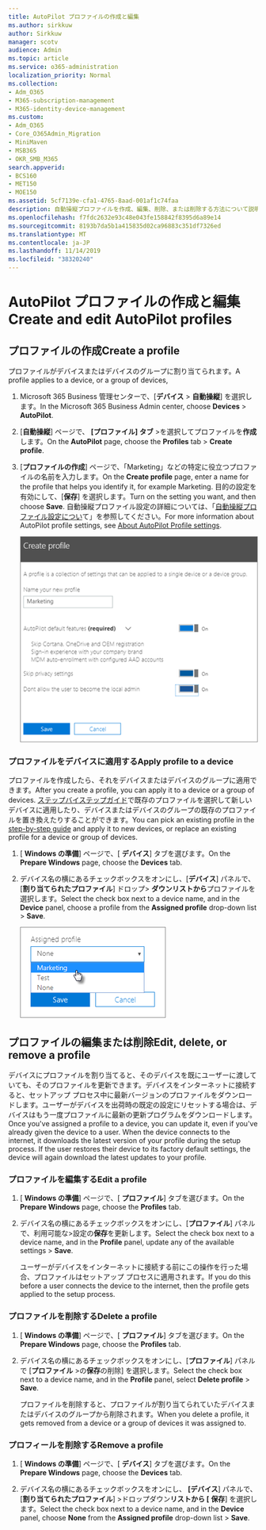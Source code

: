 ```yaml
---
title: AutoPilot プロファイルの作成と編集
ms.author: sirkkuw
author: Sirkkuw
manager: scotv
audience: Admin
ms.topic: article
ms.service: o365-administration
localization_priority: Normal
ms.collection:
- Adm_O365
- M365-subscription-management
- M365-identity-device-management
ms.custom:
- Adm_O365
- Core_O365Admin_Migration
- MiniMaven
- MSB365
- OKR_SMB_M365
search.appverid:
- BCS160
- MET150
- MOE150
ms.assetid: 5cf7139e-cfa1-4765-8aad-001af1c74faa
description: 自動操縦プロファイルを作成、編集、削除、または削除する方法について説明します。
ms.openlocfilehash: f7fdc2632e93c48e043fe158842f8395d6a89e14
ms.sourcegitcommit: 8193b7da5b1a415835d02ca96883c351df7326ed
ms.translationtype: MT
ms.contentlocale: ja-JP
ms.lasthandoff: 11/14/2019
ms.locfileid: "38320240"
---
```

# <a name="create-and-edit-autopilot-profiles"></a><span data-ttu-id="b1352-103">AutoPilot プロファイルの作成と編集</span><span class="sxs-lookup"><span data-stu-id="b1352-103">Create and edit AutoPilot profiles</span></span>

## <a name="create-a-profile"></a><span data-ttu-id="b1352-104">プロファイルの作成</span><span class="sxs-lookup"><span data-stu-id="b1352-104">Create a profile</span></span>

<span data-ttu-id="b1352-105">プロファイルがデバイスまたはデバイスのグループに割り当てられます。</span><span class="sxs-lookup"><span data-stu-id="b1352-105">A profile applies to a device, or a group of devices,</span></span>
  
1. <span data-ttu-id="b1352-106">Microsoft 365 Business 管理センターで、[**デバイス** \> **自動操縦**] を選択します。</span><span class="sxs-lookup"><span data-stu-id="b1352-106">In the Microsoft 365 Business Admin center, choose **Devices** \> **AutoPilot**.</span></span>
  
2. <span data-ttu-id="b1352-107">[**自動操縦**] ページで、 **[プロファイル] タブ** \>を選択してプロファイルを**作成**します。</span><span class="sxs-lookup"><span data-stu-id="b1352-107">On the **AutoPilot** page, choose the **Profiles** tab \> **Create profile**.</span></span>
    
3. <span data-ttu-id="b1352-108">[**プロファイルの作成**] ページで、「Marketing」などの特定に役立つプロファイルの名前を入力します。</span><span class="sxs-lookup"><span data-stu-id="b1352-108">On the **Create profile** page, enter a name for the profile that helps you identify it, for example Marketing.</span></span> <span data-ttu-id="b1352-109">目的の設定を有効にして、[**保存**] を選択します。</span><span class="sxs-lookup"><span data-stu-id="b1352-109">Turn on the setting you want, and then choose **Save**.</span></span> <span data-ttu-id="b1352-110">自動操縦プロファイル設定の詳細については、「[自動操縦プロファイル設定につい](autopilot-profile-settings.md)て」を参照してください。</span><span class="sxs-lookup"><span data-stu-id="b1352-110">For more information about AutoPilot profile settings, see [About AutoPilot Profile settings](autopilot-profile-settings.md).</span></span>
    
    ![Enter name and turn on settings in the Create profile panel.](media/63b5a00d-6a5d-48d0-9557-e7531e80702a.png)
  
### <a name="apply-profile-to-a-device"></a><span data-ttu-id="b1352-112">プロファイルをデバイスに適用する</span><span class="sxs-lookup"><span data-stu-id="b1352-112">Apply profile to a device</span></span>

<span data-ttu-id="b1352-113">プロファイルを作成したら、それをデバイスまたはデバイスのグループに適用できます。</span><span class="sxs-lookup"><span data-stu-id="b1352-113">After you create a profile, you can apply it to a device or a group of devices.</span></span> <span data-ttu-id="b1352-114">[ステップバイステップガイド](add-autopilot-devices-and-profile.md)で既存のプロファイルを選択して新しいデバイスに適用したり、デバイスまたはデバイスのグループの既存のプロファイルを置き換えたりすることができます。</span><span class="sxs-lookup"><span data-stu-id="b1352-114">You can pick an existing profile in the [step-by-step guide](add-autopilot-devices-and-profile.md) and apply it to new devices, or replace an existing profile for a device or group of devices.</span></span> 
  
1. <span data-ttu-id="b1352-115">[ **Windows の準備**] ページで、[ **デバイス**] タブを選びます。</span><span class="sxs-lookup"><span data-stu-id="b1352-115">On the **Prepare Windows** page, choose the **Devices** tab.</span></span> 
    
2. <span data-ttu-id="b1352-116">デバイス名の横にあるチェックボックスをオンにし、[**デバイス**] パネルで、[**割り当てられたプロファイル**] ドロップ\> **ダウンリストから**プロファイルを選択します。</span><span class="sxs-lookup"><span data-stu-id="b1352-116">Select the check box next to a device name, and in the **Device** panel, choose a profile from the **Assigned profile** drop-down list \> **Save**.</span></span>
    
    ![In the Device panel, select an Assigned profile to apply it.](media/ed0ce33f-9241-4403-a5de-2dddffdc6fb9.png)
  
## <a name="edit-delete-or-remove-a-profile"></a><span data-ttu-id="b1352-118">プロファイルの編集または削除</span><span class="sxs-lookup"><span data-stu-id="b1352-118">Edit, delete, or remove a profile</span></span>

<span data-ttu-id="b1352-p103">デバイスにプロファイルを割り当てると、そのデバイスを既にユーザーに渡していても、そのプロファイルを更新できます。デバイスをインターネットに接続すると、セットアップ プロセス中に最新バージョンのプロファイルをダウンロードします。ユーザーがデバイスを出荷時の既定の設定にリセットする場合は、デバイスはもう一度プロファイルに最新の更新プログラムをダウンロードします。</span><span class="sxs-lookup"><span data-stu-id="b1352-p103">Once you've assigned a profile to a device, you can update it, even if you've already given the device to a user. When the device connects to the internet, it downloads the latest version of your profile during the setup process. If the user restores their device to its factory default settings, the device will again download the latest updates to your profile.</span></span> 
  
### <a name="edit-a-profile"></a><span data-ttu-id="b1352-122">プロファイルを編集する</span><span class="sxs-lookup"><span data-stu-id="b1352-122">Edit a profile</span></span>

1. <span data-ttu-id="b1352-123">[ **Windows の準備**] ページで、[ **プロファイル**] タブを選びます。</span><span class="sxs-lookup"><span data-stu-id="b1352-123">On the **Prepare Windows** page, choose the **Profiles** tab.</span></span> 
    
2. <span data-ttu-id="b1352-124">デバイス名の横にあるチェックボックスをオンにし、[**プロファイル**] パネルで、利用可能な\>設定の**保存**を更新します。</span><span class="sxs-lookup"><span data-stu-id="b1352-124">Select the check box next to a device name, and in the **Profile** panel, update any of the available settings \> **Save**.</span></span>
    
    <span data-ttu-id="b1352-125">ユーザーがデバイスをインターネットに接続する前にこの操作を行った場合、プロファイルはセットアップ プロセスに適用されます。</span><span class="sxs-lookup"><span data-stu-id="b1352-125">If you do this before a user connects the device to the internet, then the profile gets applied to the setup process.</span></span>
    
### <a name="delete-a-profile"></a><span data-ttu-id="b1352-126">プロファイルを削除する</span><span class="sxs-lookup"><span data-stu-id="b1352-126">Delete a profile</span></span>

1. <span data-ttu-id="b1352-127">[ **Windows の準備**] ページで、[ **プロファイル**] タブを選びます。</span><span class="sxs-lookup"><span data-stu-id="b1352-127">On the **Prepare Windows** page, choose the **Profiles** tab.</span></span> 
    
2. <span data-ttu-id="b1352-128">デバイス名の横にあるチェックボックスをオンにし、[**プロファイル**] パネルで [**プロファイル** \>の**保存**の削除] を選択します。</span><span class="sxs-lookup"><span data-stu-id="b1352-128">Select the check box next to a device name, and in the **Profile** panel, select **Delete profile** \> **Save**.</span></span>
    
    <span data-ttu-id="b1352-129">プロファイルを削除すると、プロファイルが割り当てられていたデバイスまたはデバイスのグループから削除されます。</span><span class="sxs-lookup"><span data-stu-id="b1352-129">When you delete a profile, it gets removed from a device or a group of devices it was assigned to.</span></span>
    
### <a name="remove-a-profile"></a><span data-ttu-id="b1352-130">プロフィールを削除する</span><span class="sxs-lookup"><span data-stu-id="b1352-130">Remove a profile</span></span>

1. <span data-ttu-id="b1352-131">[ **Windows の準備**] ページで、[ **デバイス**] タブを選びます。</span><span class="sxs-lookup"><span data-stu-id="b1352-131">On the **Prepare Windows** page, choose the **Devices** tab.</span></span> 
    
2. <span data-ttu-id="b1352-132">デバイス名の横にあるチェックボックスをオンにし、 **[デバイス**] パネルで、[**割り当てられたプロファイル**] \>ドロップダウン**リストから [** **保存**] を選択します。</span><span class="sxs-lookup"><span data-stu-id="b1352-132">Select the check box next to a device name, and in the **Device** panel, choose **None** from the **Assigned profile** drop-down list \> **Save**.</span></span>
    
